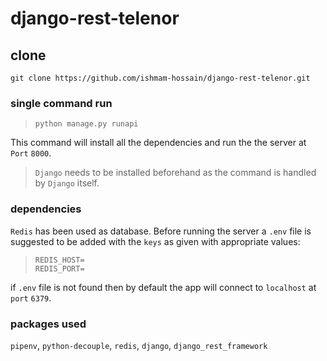 # django-rest-telenor

## clone
`git clone https://github.com/ishmam-hossain/django-rest-telenor.git`

### single command run
> `python manage.py runapi`


This command will install all the dependencies and run the the server at `Port` `8000`.
<br>
> `Django` needs to be installed beforehand as the command is handled by `Django` itself.

### dependencies
`Redis` has been used as database. Before running the server a `.env` file is suggested to be added with the
`keys` as given with appropriate values:
> `REDIS_HOST=`<br>
> `REDIS_PORT=`<br>

if `.env` file is not found then by default the app will connect to `localhost` at `port` `6379`.


### packages used
`pipenv`, `python-decouple`, `redis`, `django`, `django_rest_framework`
